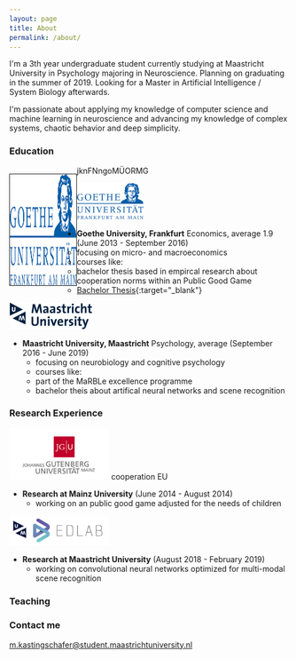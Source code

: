 ```yaml
---
layout: page
title: About
permalink: /about/
---
```


I'm a 3th year undergraduate student currently studying at Maastricht University in Psychology majoring in Neuroscience. Planning on graduating in the summer of 2019. Looking for a Master in Artificial Intelligence / System Biology afterwards. 

I'm passionate about applying my knowledge of computer science and machine learning in neuroscience and advancing my knowledge of complex systems, chaotic behavior and deep simplicity.


### Education
<div>
    <p style="float: left;"><img src="/assets/Goethe.png" width="120" height="200px" width="200px" border="1px"></p>
    <p>jknFNngoMÜORMG</p>
</div>


<img src="/assets/Goethe.png" width="120"> 

* **Goethe University, Frankfurt** Economics, average 1.9 (June 2013 - September 2016)
  - focusing on micro- and macroeconomics
  - courses like: 
  - bachelor thesis based in empircal research about cooperation norms within an Public Good Game
  - [Bachelor Thesis](http://www.kdnuggets.com/author/adit-deshpande){:target="_blank"}

<img src="/assets/Maasi.png" width="150"> 

* **Maastricht University, Maastricht** Psychology, average  (September 2016 - June 2019)
  - focusing on neurobiology and cognitive psychology
  - courses like:
  - part of the MaRBLe excellence programme
  - bachelor theis about artifical neural networks and scene recognition

### Research Experience

<img src="/assets/JPU2.jpg" width="180">   
cooperation EU

* **Research at Mainz University** (June 2014 - August 2014)
  - working on an public good game adjusted for the needs of children

<img src="/assets/EDLAB-logo-UM2.jpg" width="180">   

* **Research at Maastricht University** (August 2018 - February 2019)
  - working on convolutional neural networks optimized for multi-modal scene recognition
  

### Teaching


### Contact me

[m.kastingschafer@student.maastrichtuniversity.nl](mailto:m.kastingschafer@student.maastrichtuniversity.nl)
